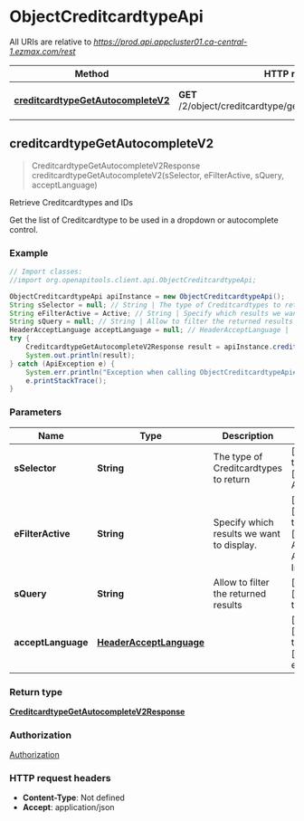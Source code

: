 # ObjectCreditcardtypeApi

All URIs are relative to *https://prod.api.appcluster01.ca-central-1.ezmax.com/rest*

Method | HTTP request | Description
------------- | ------------- | -------------
[**creditcardtypeGetAutocompleteV2**](ObjectCreditcardtypeApi.md#creditcardtypeGetAutocompleteV2) | **GET** /2/object/creditcardtype/getAutocomplete/{sSelector} | Retrieve Creditcardtypes and IDs



## creditcardtypeGetAutocompleteV2

> CreditcardtypeGetAutocompleteV2Response creditcardtypeGetAutocompleteV2(sSelector, eFilterActive, sQuery, acceptLanguage)

Retrieve Creditcardtypes and IDs

Get the list of Creditcardtype to be used in a dropdown or autocomplete control.

### Example

```java
// Import classes:
//import org.openapitools.client.api.ObjectCreditcardtypeApi;

ObjectCreditcardtypeApi apiInstance = new ObjectCreditcardtypeApi();
String sSelector = null; // String | The type of Creditcardtypes to return
String eFilterActive = Active; // String | Specify which results we want to display.
String sQuery = null; // String | Allow to filter the returned results
HeaderAcceptLanguage acceptLanguage = null; // HeaderAcceptLanguage | 
try {
    CreditcardtypeGetAutocompleteV2Response result = apiInstance.creditcardtypeGetAutocompleteV2(sSelector, eFilterActive, sQuery, acceptLanguage);
    System.out.println(result);
} catch (ApiException e) {
    System.err.println("Exception when calling ObjectCreditcardtypeApi#creditcardtypeGetAutocompleteV2");
    e.printStackTrace();
}
```

### Parameters


Name | Type | Description  | Notes
------------- | ------------- | ------------- | -------------
 **sSelector** | **String**| The type of Creditcardtypes to return | [default to null] [enum: All]
 **eFilterActive** | **String**| Specify which results we want to display. | [optional] [default to Active] [enum: All, Active, Inactive]
 **sQuery** | **String**| Allow to filter the returned results | [optional] [default to null]
 **acceptLanguage** | [**HeaderAcceptLanguage**](.md)|  | [optional] [default to null] [enum: *, en, fr]

### Return type

[**CreditcardtypeGetAutocompleteV2Response**](CreditcardtypeGetAutocompleteV2Response.md)

### Authorization

[Authorization](../README.md#Authorization)

### HTTP request headers

- **Content-Type**: Not defined
- **Accept**: application/json

